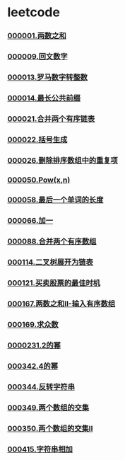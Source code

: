 # leetcode

### [000001.两数之和](https://github.com/vjudge/leetcode/tree/master/1.两数之和)
### []()
### [000009.回文数字](https://github.com/vjudge/leetcode/tree/master/9.回文数字)
### []()
### [000013.罗马数字转整数](https://github.com/vjudge/leetcode/tree/master/13.罗马数字转整数)
### [000014.最长公共前缀](https://github.com/vjudge/leetcode/tree/master/14.最长公共前缀)
### []()
### [000021.合并两个有序链表](https://github.com/vjudge/leetcode/tree/master/21.合并两个有序链表)
### [000022.括号生成](https://github.com/vjudge/leetcode/tree/master/22.括号生成)
### []()
### [000026.删除排序数组中的重复项](https://github.com/vjudge/leetcode/tree/master/26.删除排序数组中的重复项)
### []()
### [000050.Pow(x,n)](https://github.com/vjudge/leetcode/tree/master/50.Pow(x,n))
### []()
### [000058.最后一个单词的长度](https://github.com/vjudge/leetcode/tree/master/58.最后一个单词的长度)
### []()
### [000066.加一](https://github.com/vjudge/leetcode/tree/master/66.加一)
### []()
### [000088.合并两个有序数组](https://github.com/vjudge/leetcode/tree/master/88.合并两个有序数组)
### []()
### [000114.二叉树展开为链表](https://github.com/vjudge/leetcode/tree/master/114.二叉树展开为链表)
### []()
### [000121.买卖股票的最佳时机](https://github.com/vjudge/leetcode/tree/master/121.买卖股票的最佳时机)
### []()
### [000167.两数之和II-输入有序数组](https://github.com/vjudge/leetcode/tree/master/167.两数之和II-输入有序数组)
### []()
### [000169.求众数](https://github.com/vjudge/leetcode/tree/master/169.求众数)
### []()
### [0000231.2的幂](https://github.com/vjudge/leetcode/tree/master/231.2的幂)
### []()
### [000342.4的幂](https://github.com/vjudge/leetcode/tree/master/342.4的幂)
### []()
### [000344.反转字符串](https://github.com/vjudge/leetcode/tree/master/344.反转字符串)
### []()
### [000349.两个数组的交集](https://github.com/vjudge/leetcode/tree/master/349.两个数组的交集)
### [000350.两个数组的交集II](https://github.com/vjudge/leetcode/tree/master/350.两个数组的交集II)
### []()
### [000415.字符串相加](https://github.com/vjudge/leetcode/tree/master/415.字符串相加)
### []()


